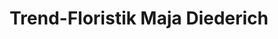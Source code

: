 ---
title: "Trend-Floristik Maja Diederich"
url: /soehrewald/trend-floristik-maja-diederich/
shop: Blumen
---